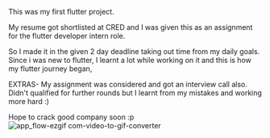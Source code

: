 This was my first flutter project.

My resume got shortlisted at CRED and I was given this as an assignment for the flutter developer intern role.

So I made it in the given 2 day deadline taking out time from my daily goals.
Since i was new to flutter, I learnt a lot while working on it and this is how my flutter journey began,

EXTRAS- My assignment was considered and got an interview call also.
Didn't qualified for further rounds but I learnt from my mistakes and working more hard :)

Hope to crack good company soon :p
![app_flow-ezgif com-video-to-gif-converter](https://github.com/vansh-motwani/CRED_UI/assets/115033905/629bd6c8-c816-4398-9bf1-01169af0956f)




